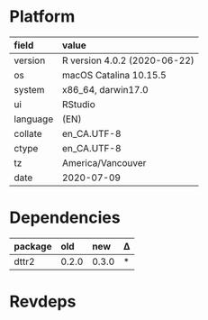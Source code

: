 # Platform

|field    |value                        |
|:--------|:----------------------------|
|version  |R version 4.0.2 (2020-06-22) |
|os       |macOS Catalina 10.15.5       |
|system   |x86_64, darwin17.0           |
|ui       |RStudio                      |
|language |(EN)                         |
|collate  |en_CA.UTF-8                  |
|ctype    |en_CA.UTF-8                  |
|tz       |America/Vancouver            |
|date     |2020-07-09                   |

# Dependencies

|package |old   |new   |Δ  |
|:-------|:-----|:-----|:--|
|dttr2   |0.2.0 |0.3.0 |*  |

# Revdeps

